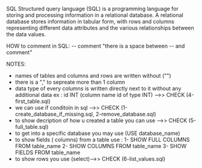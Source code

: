SQL
Structured query language (SQL) is a programming language for storing and processing information in a relational database. A relational database stores information in tabular form, with rows and columns representing different data attributes and the various relationships between the data values.

HOW to comment in SQL:
-- comment
"there is a space between -- and  comment"

NOTES:
* names of tables and columns and rows are written without ("")
* there is a "," to sepreate more than 1 column
* data type of every columns is written directly next to it without any additional data
	ex :  id INT (column name id of type INT) -->> CHECK (4-first_table.sql)
* we can use if conditoin in sql -->> CHECK (1-create_database_if_missing.sql, 2-remove_database.sql)
* to show decription of how u created a table you can use -->> CHECK (5-full_table.sql)
* to get into a specific database you may use (USE database_name)
* to show fields ( columns) from a table use :
	1- SHOW FULL COLUMNS FROM table_name
	2- SHOW COLUMNS FROM table_name
	3- SHOW FIELDS FROM table_name
* to show rows you use (select)-->> CHECK (6-list_values.sql)
